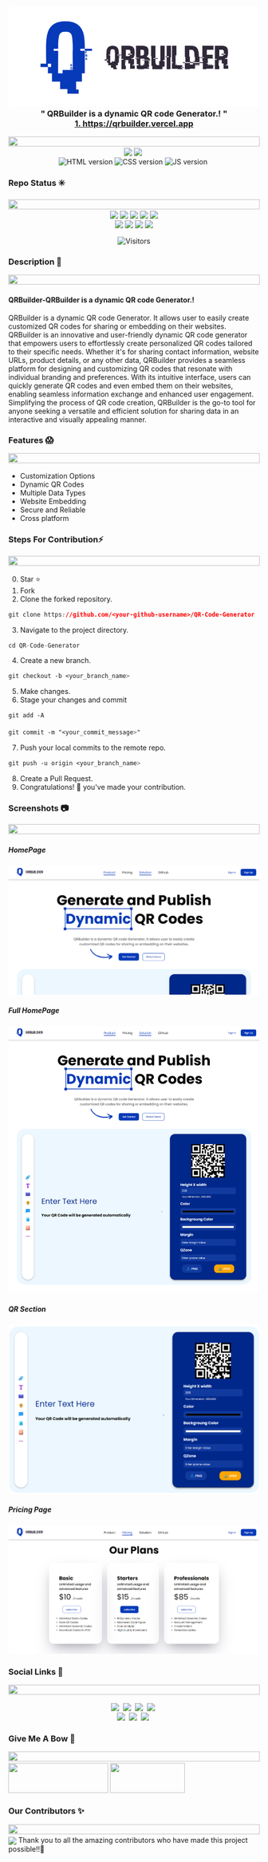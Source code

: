 <h3 align="center">
  <img alt="website logo" src="public/logos/bigLogo - Crop.png" width="600px" height="200px"/><br/>
  " QRBuilder is a dynamic QR code Generator.! "<br/>
  <a href="https://qrbuilder.vercel.app" target=""_blank> 1. https://qrbuilder.vercel.app</a><br />
</h3>
<img src="https://i.imgur.com/dBaSKWF.gif" height="20" width="100%">

<div align="center">

</div>

<div align="center">
<img src="https://img.shields.io/badge/React-18.2.0-red?style=for-the-badge&logo=react" />&nbsp;<img src="https://img.shields.io/badge/vite-4.4.3-darkgreen?style=for-the-badge&logo=vite"  />&nbsp;<br><img src="https://img.shields.io/badge/HTML-ornage?style=for-the-badge&logo=html" alt="HTML version" />&nbsp;<img src="https://img.shields.io/badge/CSS-blue?style=for-the-badge&logo=css" alt="CSS version" />&nbsp;<img src="https://img.shields.io/badge/JavaScript-green?style=for-the-badge&logo=javasscript" alt="JS version" />&nbsp;</p>
</div>

### Repo Status ✳️

<img src="https://i.imgur.com/dBaSKWF.gif" height="20" width="100%">

<div align="center">
 <img src="https://img.shields.io/github/repo-size/bishalde/QR-Code-Generator?style=for-the-badge" />
	<img src="https://img.shields.io/github/stars/bishalde/QR-Code-Generator?style=for-the-badge&color=FBCB0A" />
	<img src="https://img.shields.io/github/forks/bishalde/QR-Code-Generator?style=for-the-badge&color=00C4FF" />
	<img src="https://img.shields.io/github/contributors/bishalde/QR-Code-Generator?style=for-the-badge&color=FF5DA2" />
 	<img src="https://img.shields.io/github/last-commit/bishalde/QR-Code-Generator?style=for-the-badge&color=54B435" /> 
<br>
	<img src="https://img.shields.io/github/issues/bishalde/QR-Code-Generator?style=for-the-badge&color=green" />
	<img src="https://img.shields.io/github/issues-closed/bishalde/QR-Code-Generator?style=for-the-badge&color=FF5403" />
	<img src="https://img.shields.io/github/issues-pr/bishalde/QR-Code-Generator.svg?style=for-the-badge&color=green" />
	<img src="https://img.shields.io/github/issues-pr-closed/bishalde/QR-Code-Generator?style=for-the-badge&color=FF5403" />
</div>
<div align="center">
 <p> 

![Visitors](https://api.visitorbadge.io/api/visitors?path=bishalde/QR-Code-Generator%20&countColor=%2523263759&style=for-the-badge)

 </p>
 </div>

### Description 🌵

<img src="https://i.imgur.com/dBaSKWF.gif" height="20" width="100%">

#### QRBuilder-QRBuilder is a dynamic QR code Generator.!

QRBuilder is a dynamic QR code Generator. It allows user to easily create
customized QR codes for sharing or embedding on their websites.
QRBuilder is an innovative and user-friendly dynamic QR code generator that empowers users to effortlessly create personalized QR codes tailored to their specific needs. Whether it's for sharing contact information, website URLs, product details, or any other data, QRBuilder provides a seamless platform for designing and customizing QR codes that resonate with individual branding and preferences. With its intuitive interface, users can quickly generate QR codes and even embed them on their websites, enabling seamless information exchange and enhanced user engagement. Simplifying the process of QR code creation, QRBuilder is the go-to tool for anyone seeking a versatile and efficient solution for sharing data in an interactive and visually appealing manner.

### Features 😱

<img src="https://i.imgur.com/dBaSKWF.gif" height="20" width="100%">

- Customization Options
- Dynamic QR Codes
- Multiple Data Types
- Website Embedding
- Secure and Reliable
- Cross platform

### Steps For Contribution⚡

<img src="https://i.imgur.com/dBaSKWF.gif" height="20" width="100%">

0. Star ⭐
1. Fork
2. Clone the forked repository.

```css
git clone https://github.com/<your-github-username>/QR-Code-Generator

```

3. Navigate to the project directory.

```py
cd QR-Code-Generator

```

4. Create a new branch.

```css
git checkout -b <your_branch_name>

```

5. Make changes.
6. Stage your changes and commit

```css
git add -A

git commit -m "<your_commit_message>"

```

7. Push your local commits to the remote repo.

```css
git push -u origin <your_branch_name>

```

8. Create a Pull Request.
9. Congratulations! 🎉 you've made your contribution.

### Screenshots 📷

<img src="https://i.imgur.com/dBaSKWF.gif" height="20" width="100%">

##### HomePage

![Login Page](SCREENSHOTS/QR-Builder.png)

##### Full HomePage

![Login Page](SCREENSHOTS/QR-Builder-Full.png)

##### QR Section

![Login Page](SCREENSHOTS/QR-Builder-qr.png)

##### Pricing Page

![Login Page](SCREENSHOTS/QR-Builder-price.png)

### Social Links 🔗

<img src="https://i.imgur.com/dBaSKWF.gif" height="20" width="100%">

<p align="center"><a href="https://www.instagram.com/bishal_de/" target='_blank'><img src="https://img.shields.io/badge/Instagram-pink?style=for-the-badge&logo=instagram" /></a>&nbsp;
<a href="https://www.linkedin.com/in/bishalde/" target='_blank'><img src="https://img.shields.io/badge/LinkedIn-blue?style=for-the-badge&logo=linkedin" /></a>&nbsp;
<a href="https://github.com/bishalde/" target='_blank'><img src="https://img.shields.io/badge/GitHub-black?style=for-the-badge&logo=github"/></a>&nbsp;
<a href="@itsbishalde" target='_blank'><img src="https://img.shields.io/badge/Snapchat-FFFC00?style=for-the-badge&logo=snapchat&logoColor=white"/></a>&nbsp;<br/>
<a href="https://wa.me/+918299260163?text=Hello!" target='_blank'><img src="https://img.shields.io/badge/whatsapp-darkgreen?style=for-the-badge&logo=whatsapp&logoColor=white"/></a>&nbsp;
<a href="https://www.hackerrank.com/bishalde" target='_blank'><img src="https://img.shields.io/badge/Hackerrank-green?style=for-the-badge&logo=hackerrank"/></a>&nbsp;
<a href="https://www.codechef.com/users/bishalde" target='_blank'><img src="https://img.shields.io/badge/Codechef-%23B92B27?style=for-the-badge&logo=Codechef&logoColor=white"/></a>&nbsp;</p>

### Give Me A Bow 🏹

<img src="https://i.imgur.com/dBaSKWF.gif" height="20" width="100%">
<a href="https://www.buymeacoffee.com/bishalde" target='_blank'><img height="60px" width="200px" src="https://img.shields.io/badge/buymeacoffee-yellow?style=for-the-badge&logo=buymeacoffee&logocolor=white" /></a>&nbsp;<a href="https://ko-fi.com/bishalde" target='_blank'><img height="60px" width="150px" src="https://img.shields.io/badge/kofi-red?style=for-the-badge&logo=kofi"/></a>

### Our Contributors ✨

<img src="https://i.imgur.com/dBaSKWF.gif" height="20" width="100%">
<img align="center" src="https://contrib.rocks/image?max=100&repo=bishalde/TaskMate" />
Thank you to all the amazing contributors who have made this project possible!!💝